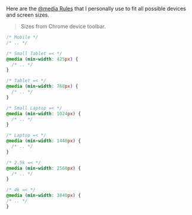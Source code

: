 Here are the [@media Rules](https://www.w3schools.com/cssref/css3_pr_mediaquery.asp) that I personally use to fit all possible devices and screen sizes.

> Sizes from Chrome device toolbar.

``` css
/* Mobile */
/* .. */

/* Small Tablet =< */
@media (min-width: 425px) {
  /* .. */
}

/* Tablet =< */
@media (min-width: 768px) {
  /* .. */
}

/* Small Laptop =< */
@media (min-width: 1024px) {
  /* .. */
}

/* Laptop =< */
@media (min-width: 1440px) {
  /* .. */
}

/* 2.5k =< */
@media (min-width: 2560px) {
  /* .. */
}

/* 4k =< */
@media (min-width: 3840px) {
/* .. */
}

```
